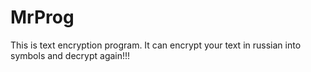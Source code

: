 # MrProg
This  is text encryption program. 
It can encrypt your text in russian into symbols and decrypt again!!!
